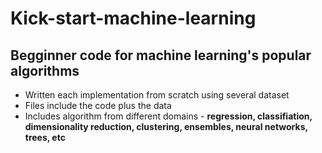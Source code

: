 # Kick-start-machine-learning
## Begginner code for machine learning's popular algorithms

*  Written each implementation from scratch using several dataset
*  Files include the code plus the data
*  Includes algorithm from different domains -  **regression, classifiation, dimensionality reduction, clustering, ensembles, neural networks, trees, etc**
